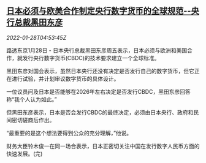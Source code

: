 <!--1643346063000-->
[日本必须与欧美合作制定央行数字货币的全球规范--央行总裁黑田东彦](https://cn.reuters.com/article/boj-us-eu-digital-currency-0128-idCNKBS2K20B7)
------

<div><i>2022-01-28T04:53:45Z</i></div><p>路透东京1月28日 - 日本央行总裁黑田东彦周五表示，日本必须与欧洲和美国合作，就发行央行数字货币(CBDC)的技术要求建立一个全球标准。</p><p>黑田东彦对国会表示，虽然日本央行还没有决定是否发行自己的数字货币，但它正在进行试验，并计划审议数字货币的具体设计。</p><p>一位议员问及日本是否能够在2026年左右决定是否发行CBDC，黑田东彦回答称“我个人认为如此。”</p><p>但黑田东彦表示，日本是否会发行CBDC的最终决定，必须由日本央行、政府和民间密切磋商后作出。</p><p>“最重要的是这个想法要得到公众的充分理解，”他说。</p><p>财务大臣铃木俊一在同一场合表示，日本正密切关注中国在发行数字人民币方面的快速发展。(完)</p>
